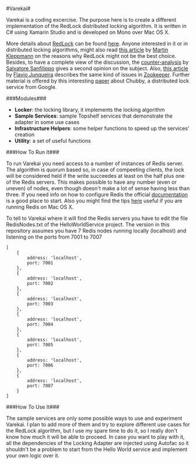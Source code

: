 #Varekai#

Varekai is a coding excercise. The purpose here is to create a different implementation of the RedLock distributed locking algorithm. It is written in C# using Xamarin Studio and is developed on Mono over Mac OS X.


More details about <a href="http://redis.io/topics/distlock" target="_blank">RedLock</a> can be found <a href="http://redis.io/topics/distlock" target="_blank">here</a>. Anyone interested in it or in distributed locking algorithms, might also read <a href="http://martin.kleppmann.com/2016/02/08/how-to-do-distributed-locking.html" target="_blank">this article</a> by <a href="http://martin.kleppmann.com/" target="_blank">Martin Kleppmann</a> on the reasons why RedLock might not be the best choice. Besides, to have a complete view of the discussion, the <a href="http://antirez.com/news/101" target="_blank">counter-analysis</a> by <a href="http://invece.org/" target="_blank">Salvatore Sanfilippo</a> gives a second opinion on the subject. Also, <a href="http://fpj.me/2016/02/10/note-on-fencing-and-distributed-locks/" target="_blank">this article</a> by <a href="https://about.me/fpj" target="_blank">Flavio Junqueira</a> describes the same kind of issues in <a href="https://zookeeper.apache.org/" target="_blank">Zookeeper</a>. Further material is offered by this interesting <a href="http://static.googleusercontent.com/media/research.google.com/it//archive/chubby-osdi06.pdf" target="_blank">paper</a> about Chubby, a distributed lock service from Google.

###Modules###

* __Locker__: the locking library, it implements the locking algorithm
* __Sample Services__: sample Topshelf services that demonstrate the adapter in some use cases
* __Infrastructure Helpers__: some helper functions to speed up the services' creation
* __Utility__: a set of useful functions


###How To Run It###

To run Varekai you need access to a number of instances of Redis server. The algorithm is quorum based so, in case of compeeting clients, the lock will be considered held if the write succeedes at least on the half plus one of the Redis servers. This makes possible to have any number (even or uneven) of nodes, even though doesn't make a lot of sense having less than three. If you need info on how to configure Redis the official <a href="http://redis.io/documentation" target="_blank">documentation</a> is a good place to start. Also you might find the tips <a href="https://barambani.wordpress.com/2015/04/02/redis-cluster" target="_blank">here</a> useful if you are running Redis on Mac OS X.

To tell to Varekai where it will find the Redis servers you have to edit the file RedisNodes.txt of the HelloWorldService project. The version in this repository assumes you have 7 Redis nodes running locally (localhost) and listening on the ports from 7001 to 7007

```
[
	{
		address: 'localhost',
		port: 7001
	},
	{
		address: 'localhost',
		port: 7002
	},
	{
		address: 'localhost',
		port: 7003
	},
	{
		address: 'localhost',
		port: 7004
	},
	{
		address: 'localhost',
		port: 7005
	},
	{
		address: 'localhost',
		port: 7006
	},
	{
		address: 'localhost',
		port: 7007
	}
]
```


###How To Use It###

The sample services are only some possible ways to use and experiment Varekai. I plan to add more of them and try to explore different use cases for the RedLock algorithm, but I use my spare time to do it, so I really don't know how much it will be able to proceed. In case you want to play with it, all the dependencies of the Locking Adapter are injected using Autofac so it shouldn't be a problem to start from the Hello World service and implement your own logic over it.
